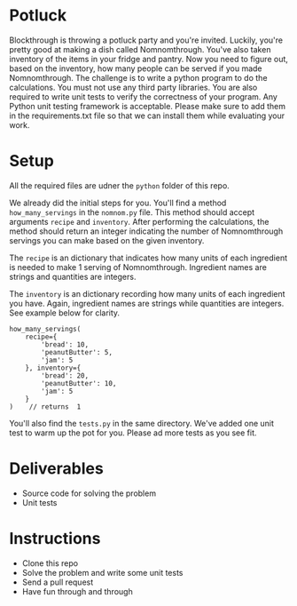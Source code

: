 # Potluck

Blockthrough is throwing a potluck party and you're invited. Luckily, you're pretty good at making a dish called Nomnomthrough. You've also taken inventory of the items in your fridge and pantry. Now you need to figure out, based on the inventory, how many people can be served if you made Nomnomthrough. The challenge is to write a python program to do the calculations. You must not use any third party libraries. You are also required to write unit tests to verify the correctness of your program. Any Python unit testing framework is acceptable. Please make sure to add them in the requirements.txt file so that we can install them while evaluating your work.

# Setup

All the required files are udner the `python` folder of this repo.

We already did the initial steps for you. You'll find a method `how_many_servings` in the `nomnom.py` file. This method should accept arguments `recipe` and `inventory`. After performing the calculations, the method should return an integer indicating the number of Nomnomthrough servings you can make based on the given inventory.

The `recipe` is an dictionary that indicates how many units of each ingredient is needed to make 1 serving of Nomnomthrough. Ingredient names are strings and quantities are integers.

The `inventory` is an dictionary recording how many units of each ingredient you have. Again, ingredient names are strings while quantities are integers. See example below for clarity.

```
how_many_servings(
	recipe={
		'bread': 10,
		'peanutButter': 5,
		'jam': 5
	}, inventory={
		'bread': 20,
		'peanutButter': 10,
		'jam': 5
	}
)    // returns  1

```

You'll also find the `tests.py` in the same directory. We've added one unit test to warm up the pot for you. Please ad more tests as you see fit.

# Deliverables
- Source code for solving the problem
- Unit tests

# Instructions
- Clone this repo
- Solve the problem and write some unit tests
- Send a pull request
- Have fun through and through
